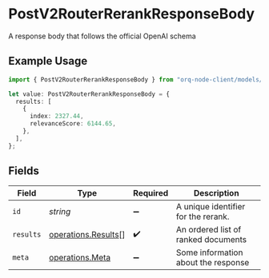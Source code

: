 # PostV2RouterRerankResponseBody

A response body that follows the official OpenAI schema

## Example Usage

```typescript
import { PostV2RouterRerankResponseBody } from "orq-node-client/models/operations";

let value: PostV2RouterRerankResponseBody = {
  results: [
    {
      index: 2327.44,
      relevanceScore: 6144.65,
    },
  ],
};
```

## Fields

| Field                                                      | Type                                                       | Required                                                   | Description                                                |
| ---------------------------------------------------------- | ---------------------------------------------------------- | ---------------------------------------------------------- | ---------------------------------------------------------- |
| `id`                                                       | *string*                                                   | :heavy_minus_sign:                                         | A unique identifier for the rerank.                        |
| `results`                                                  | [operations.Results](../../models/operations/results.md)[] | :heavy_check_mark:                                         | An ordered list of ranked documents                        |
| `meta`                                                     | [operations.Meta](../../models/operations/meta.md)         | :heavy_minus_sign:                                         | Some information about the response                        |